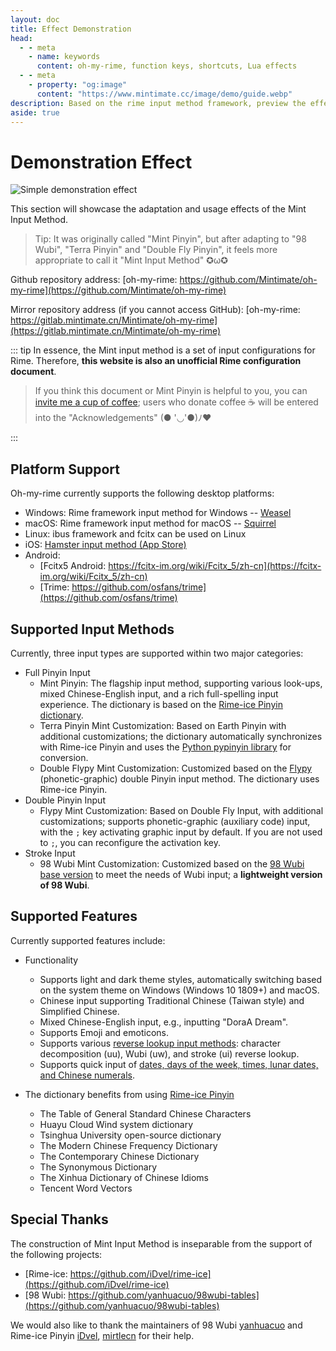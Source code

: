 ```yaml
---
layout: doc
title: Effect Demonstration
head:
  - - meta
    - name: keywords
      content: oh-my-rime, function keys, shortcuts, Lua effects
  - - meta
    - property: "og:image"
      content: "https://www.mintimate.cc/image/demo/guide.webp"
description: Based on the rime input method framework, preview the effects and appearance after installing oh-my-rime. It showcases specific features supported by oh-my-rime, such as Emoji input, character decomposition reverse lookup input, Wubi reverse lookup input, stroke reverse lookup input, in addition to dictionary functionality.
aside: true
---
```


# Demonstration Effect
![Simple demonstration effect](/image/demo/guide.webp)

This section will showcase the adaptation and usage effects of the Mint Input Method.

> Tip: It was originally called "Mint Pinyin", but after adapting to "98 Wubi", "Terra Pinyin" and "Double Fly Pinyin", it feels more appropriate to call it "Mint Input Method" ✪ω✪

Github repository address: [oh-my-rime: https://github.com/Mintimate/oh-my-rime](https://github.com/Mintimate/oh-my-rime)

Mirror repository address (if you cannot access GitHub): [oh-my-rime: https://gitlab.mintimate.cn/Mintimate/oh-my-rime](https://gitlab.mintimate.cn/Mintimate/oh-my-rime)

::: tip
In essence, the Mint input method is a set of input configurations for Rime. Therefore, **this website is also an unofficial Rime configuration document**.

> If you think this document or Mint Pinyin is helpful to you, you can [invite me a cup of coffee](https://afdian.net/a/minitimate); users who donate coffee ☕️ will be entered into the "Acknowledgements" (● '◡'●)ﾉ♥

:::

## Platform Support
Oh-my-rime currently supports the following desktop platforms:
- Windows: Rime framework input method for Windows -- [Weasel](https://github.com/rime/weasel)
- macOS: Rime framework input method for macOS -- [Squirrel](https://github.com/rime/squirrel)
- Linux: ibus framework and fcitx can be used on Linux
- iOS: [Hamster input method (App Store)](https://apps.apple.com/cn/app/%E4%BB%93%E8%BE%93%E5%85%A5%E6%B3%95/id6446617683)
- Android:
  - [Fcitx5 Android: https://fcitx-im.org/wiki/Fcitx_5/zh-cn](https://fcitx-im.org/wiki/Fcitx_5/zh-cn)
  - [Trime: https://github.com/osfans/trime](https://github.com/osfans/trime)

## Supported Input Methods
Currently, three input types are supported within two major categories:
- Full Pinyin Input
    - Mint Pinyin: The flagship input method, supporting various look-ups, mixed Chinese-English input, and a rich full-spelling input experience. The dictionary is based on the [Rime-ice Pinyin dictionary](https://github.com/iDvel/rime-ice).
    - Terra Pinyin Mint Customization: Based on Earth Pinyin with additional customizations; the dictionary automatically synchronizes with Rime-ice Pinyin and uses the [Python pypinyin library](https://pypinyin.readthedocs.io/) for conversion.
    - Double Flypy Mint Customization: Customized based on the [Flypy](https://flypy.com/) (phonetic-graphic) double Pinyin input method. The dictionary uses Rime-ice Pinyin.
- Double Pinyin Input
    - Flypy Mint Customization: Based on Double Fly Input, with additional customizations; supports phonetic-graphic (auxiliary code) input, with the `;` key activating graphic input by default. If you are not used to `;`, you can reconfigure the activation key.
- Stroke Input
    - 98 Wubi Mint Customization: Customized based on the [98 Wubi base version](https://github.com/yanhuacuo/98wubi-tables) to meet the needs of Wubi input; a **lightweight version of 98 Wubi**.

## Supported Features
Currently supported features include:
- Functionality
    - Supports light and dark theme styles, automatically switching based on the system theme on Windows (Windows 10 1809+) and macOS.
    - Chinese input supporting Traditional Chinese (Taiwan style) and Simplified Chinese.
    - Mixed Chinese-English input, e.g., inputting "DoraA Dream".
    - Supports Emoji and emoticons.
    - Supports various [reverse lookup input methods](reverseWords.html): character decomposition (uu), Wubi (uw), and stroke (ui) reverse lookup.
    - Supports quick input of [dates, days of the week, times, lunar dates, and Chinese numerals](funcKeys.html).

- The dictionary benefits from using [Rime-ice Pinyin](https://github.com/iDvel/rime-ice)
    - The Table of General Standard Chinese Characters
    - Huayu Cloud Wind system dictionary
    - Tsinghua University open-source dictionary
    - The Modern Chinese Frequency Dictionary
    - The Contemporary Chinese Dictionary
    - The Synonymous Dictionary
    - The Xinhua Dictionary of Chinese Idioms
    - Tencent Word Vectors

## Special Thanks
The construction of Mint Input Method is inseparable from the support of the following projects:
- [Rime-ice: https://github.com/iDvel/rime-ice](https://github.com/iDvel/rime-ice)
- [98 Wubi: https://github.com/yanhuacuo/98wubi-tables](https://github.com/yanhuacuo/98wubi-tables)

We would also like to thank the maintainers of 98 Wubi [yanhuacuo](https://github.com/yanhuacuo) and Rime-ice Pinyin [iDvel](https://github.com/iDvel), [mirtlecn](https://github.com/mirtlecn) for their help.